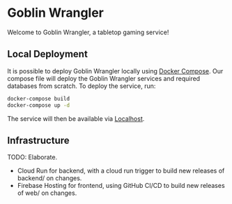# Goblin Wrangler
Welcome to Goblin Wrangler, a tabletop gaming service!

## Local Deployment
It is possible to deploy Goblin Wrangler locally using [Docker Compose](https://docs.docker.com/compose/). Our compose file will deploy the Goblin Wrangler services and required databases from scratch. To deploy the service, run:

```bash
docker-compose build
docker-compose up -d
```

The service will then be available via [Localhost](http://localhost:9000).

## Infrastructure

TODO: Elaborate.

* Cloud Run for backend, with a cloud run trigger to build new releases of backend/ on changes.
* Firebase Hosting for frontend, using GitHub CI/CD to build new releases of web/ on changes.